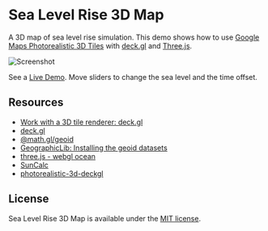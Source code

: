 # Sea Level Rise 3D Map

A 3D map of sea level rise simulation. This demo shows how to use [Google Maps Photorealistic 3D Tiles](https://cloud.google.com/blog/products/maps-platform/create-immersive-3d-map-experiences-photorealistic-3d-tiles) with [deck.gl](https://deck.gl) and [Three.js](https://threejs.org).

![Screenshot](https://nagix.github.io/sea-level-rise-3d-map/screenshot1.jpg)

See a [Live Demo](https://nagix.github.io/sea-level-rise-3d-map). Move sliders to change the sea level and the time offset. 

## Resources

- [Work with a 3D tile renderer: deck.gl](https://developers.google.com/maps/documentation/tile/use-renderer#work_with_deckgl)
- [deck.gl](https://deck.gl)
- [@math.gl/geoid](https://github.com/uber-web/math.gl/tree/master/modules/geoid)
- [GeographicLib: Installing the geoid datasets](https://geographiclib.sourceforge.io/C++/doc/geoid.html#geoidinst)
- [three.js - webgl ocean](https://threejs.org/examples/#webgl_shaders_ocean)
- [SunCalc](https://github.com/mourner/suncalc)
- [photorealistic-3d-deckgl](https://github.com/cheeaun/photorealistic-3d-deckgl)

## License

Sea Level Rise 3D Map is available under the [MIT license](https://opensource.org/licenses/MIT).
